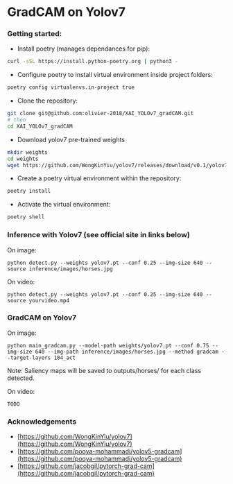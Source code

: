 # GradCAM on Yolov7

### Getting started:
- Install poetry (manages dependances for pip):
```sh
curl -sSL https://install.python-poetry.org | python3 -
```
- Configure poetry to install virtual environment inside project folders:
```sh
poetry config virtualenvs.in-project true
```
- Clone the repository:
```sh
git clone git@github.com:olivier-2018/XAI_YOLOv7_gradCAM.git
# then
cd XAI_YOLOv7_gradCAM 
```
- Download yolov7 pre-trained weights 
```sh
mkdir weights
cd weights 
wget https://github.com/WongKinYiu/yolov7/releases/download/v0.1/yolov7.pt
```
- Create a poetry virtual environment within the repository:
```sh
poetry install
```
- Activate the virtual environment:
```sh
poetry shell
```

### Inference with Yolov7 (see official site in links below)
On image:
``` shell
python detect.py --weights yolov7.pt --conf 0.25 --img-size 640 --source inference/images/horses.jpg
```

On video:
``` shell
python detect.py --weights yolov7.pt --conf 0.25 --img-size 640 --source yourvideo.mp4
```

### GradCAM on Yolov7 
On image:
``` shell
python main_gradcam.py --model-path weights/yolov7.pt --conf 0.75 --img-size 640 --img-path inference/images/horses.jpg --method gradcam --target-layers 104_act
```

Note: Saliency maps will be saved to outputs/horses/<method> for each class detected.

On video: 
``` shell
TODO
```


### Acknowledgements

* [https://github.com/WongKinYiu/yolov7](https://github.com/WongKinYiu/yolov7)
* [https://github.com/pooya-mohammadi/yolov5-gradcam](https://github.com/pooya-mohammadi/yolov5-gradcam)
* [https://github.com/jacobgil/pytorch-grad-cam](https://github.com/jacobgil/pytorch-grad-cam)

